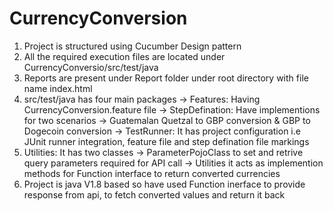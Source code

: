 # CurrencyConversion
1. Project is structured using Cucumber Design pattern
2. All the required execution files are located under CurrencyConversio/src/test/java
3. Reports are present under Report folder under root directory with file name index.html
4. src/test/java has four main packages 
-> Features: Having CurrencyConversion.feature file
-> StepDefination: Have implementions for two scenarios -> Guatemalan Quetzal to GBP conversion & GBP to Dogecoin conversion
-> TestRunner: It has project configuration i.e JUnit runner integration, feature file and step defination file markings
5. Utilities: It has two classes 
-> ParameterPojoClass to set and retrive query parameters required for API call
-> Utilities it acts as implemention methods for Function interface to return converted currencies
6. Project is java V1.8 based so have used Function inerface to provide response from api, to fetch converted values and return it back

